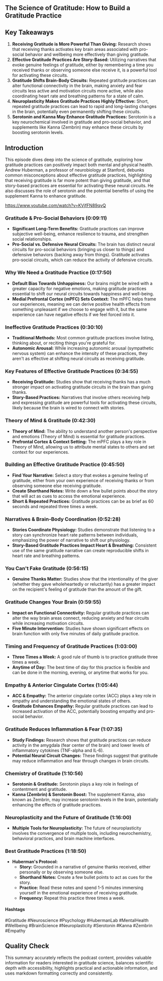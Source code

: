 ## The Science of Gratitude: How to Build a Gratitude Practice 

## Key Takeaways

1. **Receiving Gratitude is More Powerful Than Giving:** Research shows that receiving thanks activates key brain areas associated with pro-social behavior and wellbeing more effectively than giving gratitude.
2. **Effective Gratitude Practices Are Story-Based:** Utilizing narratives that evoke genuine feelings of gratitude, either by remembering a time you received thanks or observing someone else receive it, is a powerful tool for activating these circuits.
3. **Gratitude Shifts Brain-Body Circuits:** Repeated gratitude practices can alter functional connectivity in the brain, making anxiety and fear circuits less active and motivation circuits more active, while also coordinating heart rate and breathing patterns for a state of calm. 
4. **Neuroplasticity Makes Gratitude Practices Highly Effective:** Short, repeated gratitude practices can lead to rapid and long-lasting changes in the brain, potentially even permanently shifting these circuits. 
5. **Serotonin and Kanna May Enhance Gratitude Practices:**  Serotonin is a key neurochemical involved in gratitude and pro-social behavior, and supplements like Kanna (Zembrin) may enhance these circuits by boosting serotonin levels.

## Introduction

This episode dives deep into the science of gratitude, exploring how gratitude practices can positively impact both mental and physical health.  Andrew Huberman, a professor of neurobiology at Stanford, debunks common misconceptions about effective gratitude practices, highlighting that receiving gratitude is far more potent than giving gratitude, and that story-based practices are essential for activating these neural circuits. He also discusses the role of serotonin and the potential benefits of using the supplement Kanna to enhance gratitude.

https://www.youtube.com/watch?v=KVjfFN89qvQ

### Gratitude & Pro-Social Behaviors (0:09:11)

- **Significant Long-Term Benefits:** Gratitude practices can improve subjective well-being, enhance resilience to trauma, and strengthen social relationships. 
- **Pro-Social vs. Defensive Neural Circuits:** The brain has distinct neural circuits for pro-social behaviors (bringing us closer to things) and defensive behaviors (backing away from things). Gratitude activates pro-social circuits, which can reduce the activity of defensive circuits.

### Why We Need a Gratitude Practice (0:17:50)

- **Default Bias Towards Unhappiness:** Our brains might be wired with a greater capacity for negative emotions, making gratitude practices essential to shift our neural circuits towards happiness and well-being.
- **Medial Prefrontal Cortex (mPFC) Sets Context:** The mPFC helps frame our experiences, meaning we can derive positive health effects from something unpleasant if we choose to engage with it, but the same experience can have negative effects if we feel forced into it. 

### Ineffective Gratitude Practices (0:30:10)

- **Traditional Methods:** Most common gratitude practices involve listing, thinking about, or reciting things you're grateful for. 
- **Autonomic Arousal:**  While increasing autonomic arousal (sympathetic nervous system) can enhance the intensity of these practices, they aren't as effective at shifting neural circuits as receiving gratitude.

### Key Features of Effective Gratitude Practices (0:34:55)

- **Receiving Gratitude:**  Studies show that receiving thanks has a much stronger impact on activating gratitude circuits in the brain than giving thanks. 
- **Story-Based Practices:**  Narratives that involve others receiving help and expressing gratitude are powerful tools for activating these circuits, likely because the brain is wired to connect with stories. 

### Theory of Mind & Gratitude (0:42:30)

- **Theory of Mind:**  The ability to understand another person's perspective and emotions (Theory of Mind) is essential for gratitude practices.
- **Prefrontal Cortex & Context Setting:**  The mPFC plays a key role in Theory of Mind, allowing us to attribute mental states to others and set context for our experiences.

### Building an Effective Gratitude Practice (0:45:50)

- **Find Your Narrative:** Select a story that evokes a genuine feeling of gratitude, either from your own experience of receiving thanks or from observing someone else receiving gratitude.
- **Create Shorthand Notes:** Write down a few bullet points about the story that will act as cues to access the emotional experience. 
- **Short & Repeated Practices:** Gratitude practices can be as brief as 60 seconds and repeated three times a week. 

### Narratives & Brain-Body Coordination (0:52:28)

- **Stories Coordinate Physiology:**  Studies demonstrate that listening to a story can synchronize heart rate patterns between individuals, emphasizing the power of narrative to shift our physiology. 
- **Story-Based Gratitude Practices Impact Heart & Breathing:** Consistent use of the same gratitude narrative can create reproducible shifts in heart rate and breathing patterns. 

### You Can't Fake Gratitude (0:56:15)

- **Genuine Thanks Matter:** Studies show that the intentionality of the giver (whether they gave wholeheartedly or reluctantly) has a greater impact on the recipient's feeling of gratitude than the amount of the gift. 

### Gratitude Changes Your Brain (0:59:55)

- **Impact on Functional Connectivity:** Regular gratitude practices can alter the way brain areas connect, reducing anxiety and fear circuits while increasing motivation circuits.
- **Five Minute Intervention:** Studies have shown significant effects on brain function with only five minutes of daily gratitude practice.

### Timing and Frequency of Gratitude Practices (1:03:00)

- **Three Times a Week:** A good rule of thumb is to practice gratitude three times a week.
- **Anytime of Day:** The best time of day for this practice is flexible and can be done in the morning, evening, or anytime that works for you.

### Empathy & Anterior Cingulate Cortex (1:05:44)

- **ACC & Empathy:** The anterior cingulate cortex (ACC) plays a key role in empathy and understanding the emotional states of others. 
- **Gratitude Enhances Empathy:**  Regular gratitude practices can lead to increased activation of the ACC, potentially boosting empathy and pro-social behavior. 

### Gratitude Reduces Inflammation & Fear (1:07:35)

- **Study Findings:** Research shows that gratitude practices can reduce activity in the amygdala (fear center of the brain) and lower levels of inflammatory cytokines (TNF-alpha and IL-6).
- **Potential Neural Circuit Changes:**  These findings suggest that gratitude may reduce inflammation and fear through changes in brain circuits. 

### Chemistry of Gratitude (1:10:56)

- **Serotonin & Gratitude:**  Serotonin plays a key role in feelings of contentment and gratitude.
- **Kanna (Zembrin) & Serotonin Boost:**  The supplement Kanna, also known as Zembrin, may increase serotonin levels in the brain, potentially enhancing the effects of gratitude practices.

### Neuroplasticity and the Future of Gratitude (1:16:00)

- **Multiple Tools for Neuroplasticity:**  The future of neuroplasticity involves the convergence of multiple tools, including neurochemistry, behavioral practices, and brain machine interfaces.

### Best Gratitude Practices (1:18:50)

- **Huberman's Protocol:**
    - **Story:** Grounded in a narrative of genuine thanks received, either personally or by observing someone else.
    - **Shorthand Notes:** Create a few bullet points to act as cues for the story. 
    - **Practice:**  Read these notes and spend 1-5 minutes immersing yourself in the emotional experience of receiving gratitude.
    - **Frequency:**  Repeat this practice three times a week. 

#### Hashtags  
#Gratitude #Neuroscience #Psychology #HubermanLab #MentalHealth #Wellbeing #BrainScience #Neuroplasticity #Serotonin #Kanna #Zembrin #Empathy

## Quality Check
This summary accurately reflects the podcast content, provides valuable information for readers interested in gratitude science, balances scientific depth with accessibility, highlights practical and actionable information, and uses markdown formatting correctly and consistently.